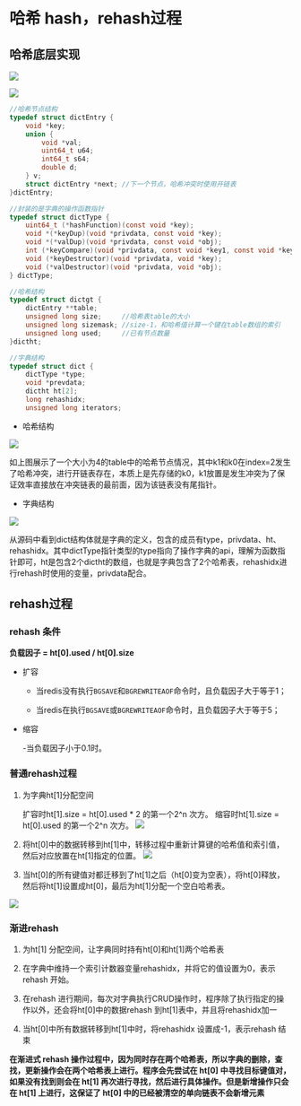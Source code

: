 # 哈希 hash，rehash过程

## 哈希底层实现

![](/uploads/upload_2b3e9ef06a8e12ef35446ebf9602f15c.png)


![](/uploads/upload_e995b8467e9f50e3de757c88083bb130.png)

```c
//哈希节点结构
typedef struct dictEntry {
    void *key;  
    union {
        void *val;
        uint64_t u64;
        int64_t s64;
        double d;
    } v;
    struct dictEntry *next; //下一个节点，哈希冲突时使用开链表
}dictEntry;

//封装的是字典的操作函数指针
typedef struct dictType {
    uint64_t (*hashFunction)(const void *key);
    void *(*keyDup)(void *privdata, const void *key);
    void *(*valDup)(void *privdata, const void *obj);
    int (*keyCompare)(void *privdata, const void *key1, const void *key2);
    void (*keyDestructor)(void *privdata, void *key);
    void (*valDestructor)(void *privdata, void *obj);
} dictType;

//哈希结构
typedef struct dictgt {
    dictEntry **table;
    unsigned long size;     //哈希表table的大小
    unsigned long sizemask; //size-1，和哈希值计算一个键在table数组的索引
    unsigned long used;     //已有节点数量
}dictht;

//字典结构
typedef struct dict {
    dictType *type;
    void *prevdata;
    dictht ht[2];
    long rehashidx;
    unsigned long iterators;
```

- 哈希结构

![](/uploads/upload_65dba7de104bae2b8860b4b826cdae2d.png)



如上图展示了一个大小为4的table中的哈希节点情况，其中k1和k0在index=2发生了哈希冲突，进行开链表存在，本质上是先存储的k0，k1放置是发生冲突为了保证效率直接放在冲突链表的最前面，因为该链表没有尾指针。

- 字典结构

![](/uploads/upload_360fe21c4c486f1338451794f79afd89.png)


从源码中看到dict结构体就是字典的定义，包含的成员有type，privdata、ht、rehashidx。其中dictType指针类型的type指向了操作字典的api，理解为函数指针即可，ht是包含2个dictht的数组，也就是字典包含了2个哈希表，rehashidx进行rehash时使用的变量，privdata配合。

## rehash过程

### rehash 条件

**负载因子 = ht[0].used / ht[0].size**

- 扩容

    - 当redis没有执行`BGSAVE`和`BGREWRITEAOF`命令时，且负载因子大于等于1；

    - 当redis在执行`BGSAVE`或`BGREWRITEAOF`命令时，且负载因子大于等于5；

- 缩容
    
    -当负载因子小于0.1时。
    
### 普通rehash过程

1. 为字典ht[1]分配空间

    扩容时ht[1].size = ht[0].used * 2 的第一个2^n 次方。
    缩容时ht[1].size = ht[0].used 的第一个2^n 次方。
![](/uploads/upload_e5f32c3df149d4ee014b78cb3568a0fb.png)


2. 将ht[0]中的数据转移到ht[1]中，转移过程中重新计算键的哈希值和索引值，然后对应放置在ht[1]指定的位置。
![](/uploads/upload_d678eee8b45cbd864278911cb0a42cbd.png)


3. 当ht[0]的所有键值对都迁移到了ht[1]之后（ht[0]变为空表），将ht[0]释放，然后将ht[1]设置成ht[0]，最后为ht[1]分配一个空白哈希表。

![](/uploads/upload_916a2b1275e94ff822fc49cd01093e3c.png)


### 渐进rehash

1. 为ht[1] 分配空间，让字典同时持有ht[0]和ht[1]两个哈希表

2. 在字典中维持一个索引计数器变量rehashidx，并将它的值设置为0，表示rehash 开始。

3. 在rehash 进行期间，每次对字典执行CRUD操作时，程序除了执行指定的操作以外，还会将ht[0]中的数据rehash 到ht[1]表中，并且将rehashidx加一

4. 当ht[0]中所有数据转移到ht[1]中时，将rehashidx 设置成-1，表示rehash 结束


**在渐进式 rehash 操作过程中，因为同时存在两个哈希表，所以字典的删除，查找，更新操作会在两个哈希表上进行。程序会先尝试在 ht[0] 中寻找目标键值对，如果没有找到则会在 ht[1] 再次进行寻找，然后进行具体操作。但是新增操作只会在 ht[1] 上进行，这保证了 ht[0] 中的已经被清空的单向链表不会新增元素**